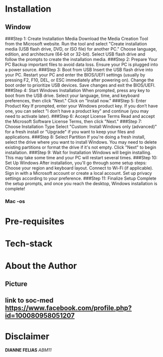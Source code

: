 # Installation
## Window 
###Step 1: Create Installation Media
Download the Media Creation Tool from the Microsoft website.
Run the tool and select "Create installation media (USB flash drive, DVD, or ISO file) for another PC."
Choose language, edition, and architecture (64-bit or 32-bit).
Select USB flash drive and follow the prompts to create the installation media.
###Step 2: Prepare Your PC
Backup important files to avoid data loss.
Ensure your PC is plugged into a power source.
###Step 3: Boot from USB
Insert the USB flash drive into your PC.
Restart your PC and enter the BIOS/UEFI settings (usually by pressing F2, F10, DEL, or ESC immediately after powering on).
Change the boot order to prioritize USB devices.
Save changes and exit the BIOS/UEFI.
###Step 4: Start Windows Installation
When prompted, press any key to boot from the USB drive.
Select your language, time, and keyboard preferences, then click "Next."
Click on "Install now."
###Step 5: Enter Product Key
If prompted, enter your Windows product key. If you don’t have one, you can select "I don’t have a product key" and continue (you may need to activate later).
###Step 6: Accept License Terms
Read and accept the Microsoft Software License Terms, then click "Next."
###Step 7: Choose Installation Type
Select "Custom: Install Windows only (advanced)" for a fresh install or "Upgrade" if you want to keep your files and applications.
###Step 8: Select Partition
If you're doing a fresh install, select the drive where you want to install Windows. You may need to delete existing partitions or format the drive if it's not empty.
Click "Next" to begin installation.
###Step 9: Wait for Installation
Windows will begin installing. This may take some time and your PC will restart several times.
###Step 10: Set Up Windows
After installation, you'll go through some setup steps:
Choose your region and keyboard layout.
Connect to Wi-Fi (if applicable).
Sign in with a Microsoft account or create a local account.
Set up privacy settings according to your preference.
###Step 11: Finalize Setup
Complete the setup prompts, and once you reach the desktop, Windows installation is complete!
### Mac -os

# Pre-requisites
# Tech-stack

# About the Author
## Picture
## link to soc-med https://www.facebook.com/profile.php?id=100080958051207

# Disclaimer
**DIANNE FELIAS**
_ABM11_
